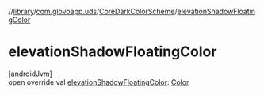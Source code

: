 //[library](../../../index.md)/[com.glovoapp.uds](../index.md)/[CoreDarkColorScheme](index.md)/[elevationShadowFloatingColor](elevation-shadow-floating-color.md)

# elevationShadowFloatingColor

[androidJvm]\
open override val [elevationShadowFloatingColor](elevation-shadow-floating-color.md): [Color](https://developer.android.com/reference/kotlin/androidx/compose/ui/graphics/Color.html)
